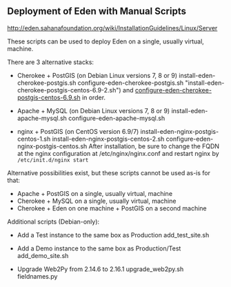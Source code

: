 Deployment of Eden with Manual Scripts
--------------------------------------

http://eden.sahanafoundation.org/wiki/InstallationGuidelines/Linux/Server

These scripts can be used to deploy Eden on a single, usually virtual, machine.

There are 3 alternative stacks:
* Cherokee + PostGIS (on Debian Linux versions 7, 8 or 9)
    install-eden-cherokee-postgis.sh
    configure-eden-cherokee-postgis.sh
 "install-eden-cherokee-postgis-centos-6.9-2.sh") and [configure-eden-cherokee-postgis-centos-6.9.sh](https://github.com/sahana/eden_deploy_manual/blob/master/configure-eden-cherokee-postgis-centos-6.9.sh "configure-eden-cherokee-postgis-centos-6.9.sh") in order.
    
* Apache + MySQL (on Debian Linux versions 7, 8 or 9)
    install-eden-apache-mysql.sh
    configure-eden-apache-mysql.sh

* nginx + PostGIS (on CentOS version 6.9/7)
    install-eden-nginx-postgis-centos-1.sh
    install-eden-nginx-postgis-centos-2.sh
    configure-eden-nginx-postgis-centos.sh
    After installation, be sure to change the FQDN at the nginx configuration at /etc/nginx/nginx.conf and restart nginx by `/etc/init.d/nginx start`

Alternative possibilities exist, but these scripts cannot be used as-is for that:
* Apache + PostGIS on a single, usually virtual, machine
* Cherokee + MySQL on a single, usually virtual, machine
* Cherokee + Eden on one machine + PostGIS on a second machine


Additional scripts (Debian-only):

* Add a Test instance to the same box as Production
    add_test_site.sh

* Add a Demo instance to the same box as Production/Test
    add_demo_site.sh

* Upgrade Web2Py from 2.14.6 to 2.16.1
    upgrade_web2py.sh
    fieldnames.py

